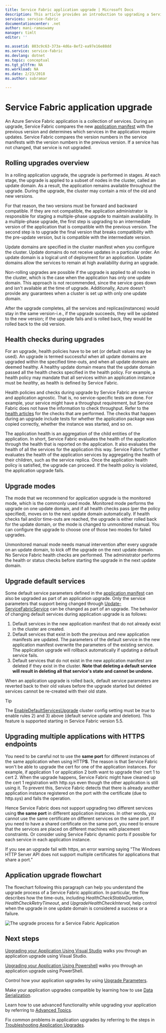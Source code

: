 ```yaml
---
title: Service Fabric application upgrade | Microsoft Docs
description: This article provides an introduction to upgrading a Service Fabric application, including choosing upgrade modes and performing health checks.
services: service-fabric
documentationcenter: .net
author: mani-ramaswamy
manager: timlt
editor: ''

ms.assetid: 803c9c63-373a-4d6a-8ef2-ea97e16e88dd
ms.service: service-fabric
ms.devlang: dotnet
ms.topic: conceptual
ms.tgt_pltfrm: NA
ms.workload: NA
ms.date: 2/23/2018
ms.author: subramar

---
```

# Service Fabric application upgrade
An Azure Service Fabric application is a collection of services. During an upgrade, Service Fabric compares the new [application manifest](service-fabric-application-and-service-manifests.md) with the previous version and determines which services in the application require updates. Service Fabric compares the version numbers in the service manifests with the version numbers in the previous version. If a service has not changed, that service is not upgraded.

## Rolling upgrades overview
In a rolling application upgrade, the upgrade is performed in stages. At each stage, the upgrade is applied to a subset of nodes in the cluster, called an update domain. As a result, the application remains available throughout the upgrade. During the upgrade, the cluster may contain a mix of the old and new versions.

For that reason, the two versions must be forward and backward compatible. If they are not compatible, the application administrator is responsible for staging a multiple-phase upgrade to maintain availability. In a multiple-phase upgrade, the first step is upgrading to an intermediate version of the application that is compatible with the previous version. The second step is to upgrade the final version that breaks compatibility with the pre-update version, but is compatible with the intermediate version.

Update domains are specified in the cluster manifest when you configure the cluster. Update domains do not receive updates in a particular order. An update domain is a logical unit of deployment for an application. Update domains allow the services to remain at high availability during an upgrade.

Non-rolling upgrades are possible if the upgrade is applied to all nodes in the cluster, which is the case when the application has only one update domain. This approach is not recommended, since the service goes down and isn't available at the time of upgrade. Additionally, Azure doesn't provide any guarantees when a cluster is set up with only one update domain.

After the upgrade completes, all the services and replicas(instances) would stay in the same version-i.e., if the upgrade succeeds, they will be updated to the new version; if the upgrade fails and is rolled back, they would be rolled back to the old version.

## Health checks during upgrades
For an upgrade, health policies have to be set (or default values may be used). An upgrade is termed successful when all update domains are upgraded within the specified time-outs, and when all update domains are deemed healthy.  A healthy update domain means that the update domain passed all the health checks specified in the health policy. For example, a health policy may mandate that all services within an application instance must be *healthy*, as health is defined by Service Fabric.

Health policies and checks during upgrade by Service Fabric are service and application agnostic. That is, no service-specific tests are done.  For example, your service might have a throughput requirement, but Service Fabric does not have the information to check throughput. Refer to the [health articles](service-fabric-health-introduction.md) for the checks that are performed. The checks that happen during an upgrade include tests for whether the application package was copied correctly, whether the instance was started, and so on.

The application health is an aggregation of the child entities of the application. In short, Service Fabric evaluates the health of the application through the health that is reported on the application. It also evaluates the health of all the services for the application this way. Service Fabric further evaluates the health of the application services by aggregating the health of their children, such as the service replica. Once the application health policy is satisfied, the upgrade can proceed. If the health policy is violated, the application upgrade fails.

## Upgrade modes
The mode that we recommend for application upgrade is the monitored mode, which is the commonly used mode. Monitored mode performs the upgrade on one update domain, and if all health checks pass (per the policy specified), moves on to the next update domain automatically.  If health checks fail and/or time-outs are reached, the upgrade is either rolled back for the update domain, or the mode is changed to unmonitored manual. You can configure the upgrade to choose one of those two modes for failed upgrades. 

Unmonitored manual mode needs manual intervention after every upgrade on an update domain, to kick off the upgrade on the next update domain. No Service Fabric health checks are performed. The administrator performs the health or status checks before starting the upgrade in the next update domain.

## Upgrade default services
Some default service parameters defined in the [application manifest](service-fabric-application-and-service-manifests.md) can also be upgraded as part of an application upgrade. Only the service parameters that support being changed through [Update-ServiceFabricService](https://docs.microsoft.com/powershell/module/servicefabric/update-servicefabricservice?view=azureservicefabricps) can be changed as part of an upgrade. The behavior of changing default services during application upgrade is as follows:

1. Default services in the new application manifest that do not already exist in the cluster are created.
2. Default services that exist in both the previous and new application manifests are updated. The parameters of the default service in the new application manifest overwrite the parameters of the existing service. The application upgrade will rollback automatically if updating a default service fails.
3. Default services that do not exist in the new application manifest are deleted if they exist in the cluster. **Note that deleting a default service will result in deleting all that service's state and cannot be undone.**

When an application upgrade is rolled back, default service parameters are reverted back to their old values before the upgrade started but deleted services cannot be re-created with their old state.

> [!TIP]
> The [EnableDefaultServicesUpgrade](service-fabric-cluster-fabric-settings.md) cluster config setting must be *true* to enable rules 2) and 3) above (default service update and deletion). This feature is supported starting in Service Fabric version 5.5.

## Upgrading multiple applications with HTTPS endpoints
You need to be careful not to use the **same port** for different instances of the same application when using HTTP**S**. The reason is that Service Fabric won't be able to upgrade the cert for one of the application instances. For example, if application 1 or application 2 both want to upgrade their cert 1 to cert 2. When the upgrade happens, Service Fabric might have cleaned up the cert 1 registration with http.sys even though the other application is still using it. To prevent this, Service Fabric detects that there is already another application instance registered on the port with the certificate (due to http.sys) and fails the operation.

Hence Service Fabric does not support upgrading two different services using **the same port** in different application instances. In other words, you cannot use the same certificate on different services on the same port. If you need to have a shared certificate on the same port, you need to ensure that the services are placed on different machines with placement constraints. Or consider using Service Fabric dynamic ports if possible for each service in each application instance. 

If you see an upgrade fail with https, an error warning saying "The Windows HTTP Server API does not support multiple certificates for applications that share a port.”

## Application upgrade flowchart
The flowchart following this paragraph can help you understand the upgrade process of a Service Fabric application. In particular, the flow describes how the time-outs, including *HealthCheckStableDuration*, *HealthCheckRetryTimeout*, and *UpgradeHealthCheckInterval*, help control when the upgrade in one update domain is considered a success or a failure.

![The upgrade process for a Service Fabric Application][image]

## Next steps
[Upgrading your Application Using Visual Studio](service-fabric-application-upgrade-tutorial.md) walks you through an application upgrade using Visual Studio.

[Upgrading your Application Using Powershell](service-fabric-application-upgrade-tutorial-powershell.md) walks you through an application upgrade using PowerShell.

Control how your application upgrades by using [Upgrade Parameters](service-fabric-application-upgrade-parameters.md).

Make your application upgrades compatible by learning how to use [Data Serialization](service-fabric-application-upgrade-data-serialization.md).

Learn how to use advanced functionality while upgrading your application by referring to [Advanced Topics](service-fabric-application-upgrade-advanced.md).

Fix common problems in application upgrades by referring to the steps in [Troubleshooting Application Upgrades](service-fabric-application-upgrade-troubleshooting.md).

[image]: media/service-fabric-application-upgrade/service-fabric-application-upgrade-flowchart.png
